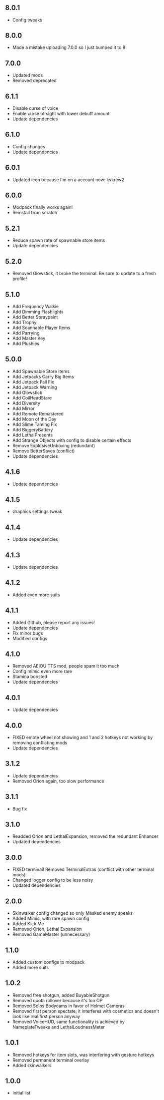 #

## 8.0.1

+ Config tweaks

## 8.0.0

+ Made a mistake uploading 7.0.0 so I just bumped it to 8

## 7.0.0

+ Updated mods
+ Removed deprecated

## 6.1.1

+ Disable curse of voice
+ Enable curse of sight with lower debuff amount
+ Update dependencies

## 6.1.0

+ Config changes
+ Update dependencies

## 6.0.1

+ Updated icon because I'm on a account now: kvkrew2

## 6.0.0

+ Modpack finally works again!
+ Reinstall from scratch

## 5.2.1

+ Reduce spawn rate of spawnable store items
+ Update dependencies

## 5.2.0

+ Removed Glowstick, it broke the terminal. Be sure to update to a fresh profile!

## 5.1.0

+ Add Frequency Walkie
+ Add Dimming Flashlights
+ Add Better Spraypaint
+ Add Trophy
+ Add Scannable Player Items
+ Add Parrying
+ Add Master Key
+ Add Plushies

## 5.0.0

+ Add Spawnable Store Items
+ Add Jetpacks Carry Big Items
+ Add Jetpack Fall Fix
+ Add Jetpack Warning
+ Add Glowstick
+ Add CoilHeadStare
+ Add Diversity
+ Add Mirror
+ Add Remote Remastered
+ Add Moon of the Day
+ Add Slime Taming Fix
+ Add BiggeryBattery
+ Add LethalPresents
+ Add Strange Objects with config to disable certain effects
+ Remove ExplosiveUnboxing (redundant)
+ Remove BetterSaves (conflict)
+ Update dependencies

## 4.1.6

+ Update dependencies

## 4.1.5

+ Graphics settings tweak

## 4.1.4

+ Update dependencies

## 4.1.3

+ Update dependencies

## 4.1.2

+ Added even more suits

## 4.1.1

+ Added Github, please report any issues!
+ Update dependencies
+ Fix minor bugs
+ Modified configs

## 4.1.0

+ Removed AEIOU TTS mod, people spam it too much
+ Config mimic even more rare
+ Stamina boosted
+ Update dependencies

## 4.0.1

+ Update dependencies

## 4.0.0

+ FIXED emote wheel not showing and 1 and 2 hotkeys not working by removing conflicting mods
+ Update dependencies

## 3.1.2

+ Update dependencies
+ Removed Orion again, too slow performance

## 3.1.1

+ Bug fix

## 3.1.0

+ Readded Orion and LethalExpansion, removed the redundant Enhancer
+ Updated dependencies

## 3.0.0

+ FIXED terminal! Removed TerminalExtras (conflict with other terminal mods)
+ Changed logger config to be less noisy
+ Updated dependencies

## 2.0.0

+ Skinwalker config changed so only Masked enemy speaks
+ Added Mimic, with rare spawn config
+ Added Kick Me
+ Removed Orion, Lethal Expansion
+ Removed GameMaster (unnecessary)

## 1.1.0

+ Added custom configs to modpack
+ Added more suits

## 1.0.2

+ Removed free shotgun, added BuyableShotgun
+ Removed quota rollover because it's too OP
+ Removed Solos Bodycams in favor of Helmet Cameras
+ Removed first person spectate; it interferes with cosmetics and doesn't look like real first person anyway
+ Removed VoiceHUD, same functionality is achieved by NameplateTweaks and LethalLoudnessMeter

## 1.0.1

+ Removed hotkeys for item slots, was interfering with gesture hotkeys
+ Removed permanent terminal overlay
+ Added skinwalkers

## 1.0.0

+ Initial list
